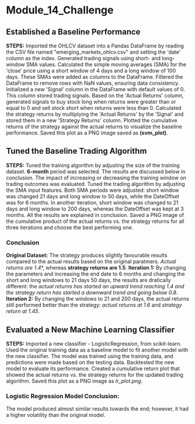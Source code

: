 # Module_14_Challenge

## Established a Baseline Performance

**STEPS:**
Imported the OHLCV dataset into a Pandas DataFrame by reading the CSV file named "emerging_markets_ohlcv.csv" and setting the 'date' column as the index.
Generated trading signals using short- and long-window SMA values. Calculated the simple moving averages (SMA) for the 'close' price using a short window of 4 days and a long window of 100 days. These SMAs were added as columns to the DataFrame.
Filtered the DataFrame to remove rows with NaN values, ensuring data consistency.
Initialized a new 'Signal' column in the DataFrame with default values of 0. This column stored trading signals.
Based on the 'Actual Returns' column, generated signals to buy stock long when returns were greater than or equal to 0 and sell stock short when returns were less than 0.
Calculated the strategy returns by multiplying the 'Actual Returns' by the 'Signal' and stored them in a new 'Strategy Returns' column.
Plotted the cumulative returns of the strategy against the actual returns to visualize the baseline performance. Saved this plot as a PNG image saved as **(svm_plot)**.

## Tuned the Baseline Trading Algorithm

**STEPS:**
Tuned the training algorithm by adjusting the size of the training dataset. **6-month** period was selected. The results are discussed below in conclusion.
The impact of increasing or decreasing the training window on trading outcomes was evaluated.
Tuned the trading algorithm by adjusting the SMA input features. Both SMA periods were adjusted: short window was changed 21 days and long window to 50 days, while the DateOffset was for 6 months. In another iteration, short window was changed to 21 days and long window to 200 days, whereas the DateOffset was kept at 3 months. All the results are explained in conclusion. 
Saved a PNG image of the cumulative product of the actual returns vs. the strategy returns for all three iterations and choose the best performing one.

### Conclusion
**Original Dataset:** The strategy produces slightly favourable results compared to the actual results based on the original paratmers. *Actual returns are 1.4**, whereas **strategy returns are 1.5**.
**Iteration 1:** By changing the parameters and increasing the end date to 6 months and changing the short and long windows to 21 days 50 days, the results are dratically different: the **actual returns has started an upward trend reaching 1.4* and the *strategy return has started a downward trend and going below 0.8**.
**Iteration 2:** By changing the windows to 21 and 200 days, the actual returns still performed better than the strategy: *actual returns at 1.6* and *strategy return at 1.45*.

## Evaluated a New Machine Learning Classifier

**STEPS:**
Imported a new classifier - LogisticRegression, from scikit-learn.
Used the original training data as a baseline model to fit another model with the new classifier. The model was trained using the training data, and predictions were made based on the testing data.
Backtested the new model to evaluate its performance. Created a cumulative return plot that showed the actual returns vs. the strategy returns for the updated trading algorithm. Saved this plot as a PNG image as *lr_plot.png*.

### Logistic Regression Model Conclusion:
The model produced almost similar results towards the end; however, it had a higher volatility than the original model.
